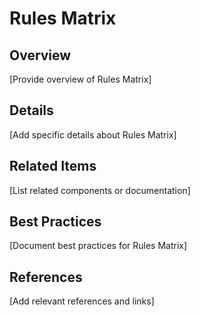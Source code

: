 # Rules Matrix

## Overview

[Provide overview of Rules Matrix]

## Details

[Add specific details about Rules Matrix]

## Related Items

[List related components or documentation]

## Best Practices

[Document best practices for Rules Matrix]

## References

[Add relevant references and links]
